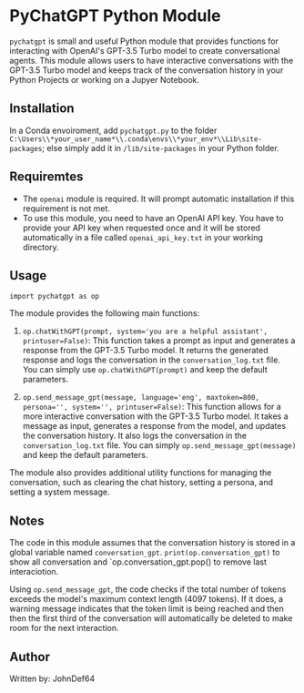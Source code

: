 # PyChatGPT Python Module

`pychatgpt` is small and useful Python module that provides functions for interacting with OpenAI's GPT-3.5 Turbo model to create conversational agents. This module allows users to have interactive conversations with the GPT-3.5 Turbo model and keeps track of the conversation history in your Python Projects or working on a Jupyer Notebook.

## Installation
In a Conda envoiroment, add `pychatgpt.py` to the folder `C:\Users\\*your_user_name*\\.conda\envs\\*your_env*\\Lib\site-packages`; else simply add it in `/lib/site-packages` in your Python folder.

## Requiremtes

- The `openai` module is required. It will prompt automatic installation if this requirement is not met.
- To use this module, you need to have an OpenAI API key. You have to provide your API key when requested once and it will be stored automatically in a file called `openai_api_key.txt` in your working directory.

## Usage
`import pychatgpt as op`

The module provides the following main functions:

1. `op.chatWithGPT(prompt, system='you are a helpful assistant', printuser=False)`: This function takes a prompt as input and generates a response from the GPT-3.5 Turbo model. It returns the generated response and logs the conversation in the `conversation_log.txt` file.
You can simply use `op.chatWithGPT(prompt)` and keep the default parameters.

2. `op.send_message_gpt(message, language='eng', maxtoken=800, persona='', system='', printuser=False)`: This function allows for a more interactive conversation with the GPT-3.5 Turbo model. It takes a message as input, generates a response from the model, and updates the conversation history. It also logs the conversation in the `conversation_log.txt` file.
You can simply `op.send_message_gpt(message)` and keep the default parameters.

The module also provides additional utility functions for managing the conversation, such as clearing the chat history, setting a persona, and setting a system message.

## Notes
The code in this module assumes that the conversation history is stored in a global variable named `conversation_gpt`. `print(op.conversation_gpt)` to show all conversation and `op.conversation_gpt.pop() to remove last interaciotion.

Using `op.send_message_gpt`, the code checks if the total number of tokens exceeds the model's maximum context length (4097 tokens). If it does, a warning message indicates that the token limit is being reached and then then the first third of the conversation will automatically be deleted to make room for the next interaction.

## Author
Written by: JohnDef64 
